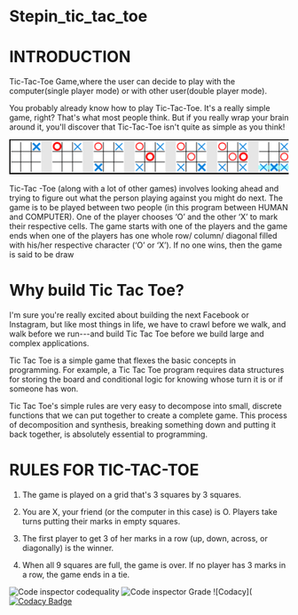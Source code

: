 # Stepin_tic_tac_toe

# INTRODUCTION
Tic-Tac-Toe Game,where the user can decide to play with the computer(single player mode) or with other user(double player mode).

You probably already know how to play Tic-Tac-Toe. It's a really simple game, right? That's what most people think. But if you really wrap your brain around it, you'll discover that Tic-Tac-Toe isn't quite as simple as you think!

![](https://github.com/ArchanaMeesala/Stepin_tic_tac_toe/blob/main/6_ImagesAndVideos/Input_and_output_images/tic_tac_toe_image.png)

Tic-Tac -Toe (along with a lot of other games) involves looking ahead and trying to figure out what the person playing against you might do next.
The game is to be played between two people (in this program between HUMAN and COMPUTER).
One of the player chooses ‘O’ and the other ‘X’ to mark their respective cells.
The game starts with one of the players and the game ends when one of the players has one whole row/ column/ diagonal filled with his/her respective character (‘O’ or ‘X’).
If no one wins, then the game is said to be draw

# Why build Tic Tac Toe?
I'm sure you're really excited about building the next Facebook or Instagram, but like most things in life, we have to crawl before we walk, and walk before we run---and build Tic Tac Toe before we build large and complex applications.

Tic Tac Toe is a simple game that flexes the basic concepts in programming. For example, a Tic Tac Toe program requires data structures for storing the board and conditional logic for knowing whose turn it is or if someone has won.

Tic Tac Toe's simple rules are very easy to decompose into small, discrete functions that we can put together to create a complete game. This process of decomposition and synthesis, breaking something down and putting it back together, is absolutely essential to programming.



# RULES FOR TIC-TAC-TOE

1. The game is played on a grid that's 3 squares by 3 squares.

2. You are X, your friend (or the computer in this case) is O. Players take turns putting their marks in empty squares.

3. The first player to get 3 of her marks in a row (up, down, across, or diagonally) is the winner.

4. When all 9 squares are full, the game is over. If no player has 3 marks in a row, the game ends in a tie.


![Code inspector codequality](https://www.code-inspector.com/project/27852/score/svg)
![Code inspector Grade](https://www.code-inspector.com/project/27852/status/svg)
![Codacy]([![Codacy Badge](https://app.codacy.com/project/badge/Grade/2a216dba0e4e40cfa0529e8db328cc76)](https://www.codacy.com/gh/ArchanaMeesala/Stepin_tic_tac_toe/dashboard?utm_source=github.com&amp;utm_medium=referral&amp;utm_content=ArchanaMeesala/Stepin_tic_tac_toe&amp;utm_campaign=Badge_Grade)
